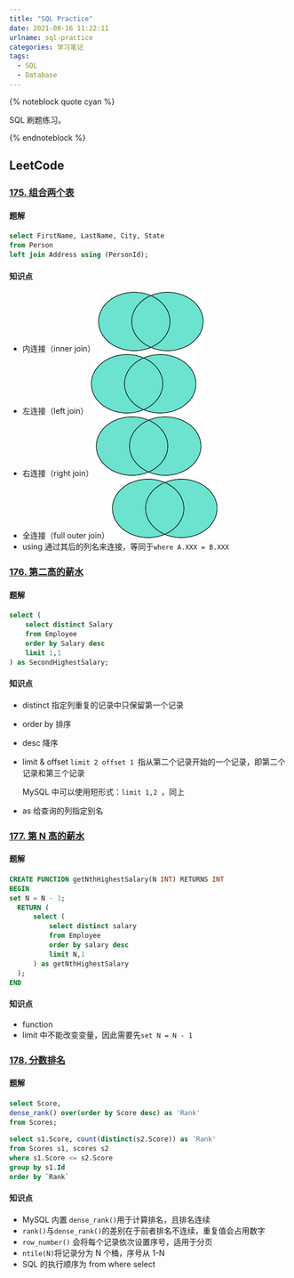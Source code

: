 ```yaml
---
title: "SQL Practice"
date: 2021-08-16 11:22:11
urlname: sql-practice
categories: 学习笔记
tags:
  - SQL
  - Database
---
```


{% noteblock quote cyan %}

SQL 刷题练习。

{% endnoteblock %}

<!-- more -->

## LeetCode

### [175. 组合两个表](https://leetcode-cn.com/problems/combine-two-tables/)

#### 题解

```sql
select FirstName, LastName, City, State
from Person
left join Address using (PersonId);
```

#### 知识点

- 内连接（inner join）
  ![inner-join](SQL-Practice/l.png)
- 左连接（left join）
  ![left-outer-join](SQL-Practice/l.png)
- 右连接（right join）
  ![right-outer-join](SQL-Practice/l.png)
- 全连接（full outer join）
  ![full-outer-join](SQL-Practice/l.png)
- using
  通过其后的列名来连接，等同于`where A.XXX = B.XXX`

### [176. 第二高的薪水](https://leetcode-cn.com/problems/second-highest-salary/)

#### 题解

```sql
select (
    select distinct Salary
    from Employee
    order by Salary desc
    limit 1,1
) as SecondHighestSalary;
```

#### 知识点

- distinct
  指定列重复的记录中只保留第一个记录

- order by
  排序

- desc
  降序

- limit & offset
  `limit 2 offset 1 `指从第二个记录开始的一个记录，即第二个记录和第三个记录

  MySQL 中可以使用短形式：`limit 1,2 `，同上

- as
  给查询的列指定别名

### [177. 第 N 高的薪水](https://leetcode-cn.com/problems/nth-highest-salary/)

#### 题解

```sql
CREATE FUNCTION getNthHighestSalary(N INT) RETURNS INT
BEGIN
set N = N - 1;
  RETURN (
      select (
          select distinct salary
          from Employee
          order by salary desc
          limit N,1
      ) as getNthHighestSalary
  );
END
```

#### 知识点

- function
- limit 中不能改变变量，因此需要先`set N = N - 1`

### [178. 分数排名](https://leetcode-cn.com/problems/rank-scores/)

#### 题解

```sql
select Score,
dense_rank() over(order by Score desc) as 'Rank'
from Scores;
```

```sql
select s1.Score, count(distinct(s2.Score)) as 'Rank'
from Scores s1, scores s2
where s1.Score <= s2.Score
group by s1.Id
order by `Rank`
```

#### 知识点

- MySQL 内置 `dense_rank()`用于计算排名，且排名连续
- `rank()`与`dense_rank()`的差别在于前者排名不连续，重复值会占用数字
- `row_number()` 会将每个记录依次设置序号，适用于分页
- `ntile(N)`将记录分为 N 个桶，序号从 1-N
- SQL 的执行顺序为 from where select
